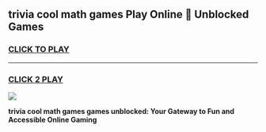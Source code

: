 
## trivia cool math games Play Online 👋 Unblocked Games
<h3>
<a href="https://news.freeplayer.one?title=trivia_cool_math_games&ref=17CMG">CLICK TO PLAY</a></h3>
<hr>

<h3>
<a href="https://news.freeplayer.one?title=trivia_cool_math_games&ref=17CMG">CLICK 2 PLAY</a>
  
</h3>

<a href="https://news.freeplayer.one?title=trivia_cool_math_games&ref=17CMG/"><img src="https://clearcache.store/games.png"></a>


**trivia cool math games games unblocked: Your Gateway to Fun and Accessible Online Gaming**

